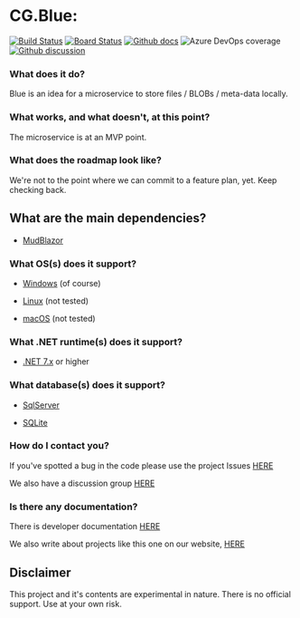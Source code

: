 # CG.Blue: 
[![Build Status](https://dev.azure.com/codegator/CG.Blue/_apis/build/status/CodeGator.CG.Blue?branchName=main)](https://dev.azure.com/codegator/CG.Blue/_build/latest?definitionId=96&branchName=main)
[![Board Status](https://dev.azure.com/codegator/ad6c611f-fedc-45e3-8d4f-e6a45e0e7f76/32017207-9cc4-44fb-a176-2752f8facc1e/_apis/work/boardbadge/cf1e0ce1-6b35-4e9c-a383-bb38d2e9b5b7)](https://dev.azure.com/codegator/ad6c611f-fedc-45e3-8d4f-e6a45e0e7f76/_boards/board/t/32017207-9cc4-44fb-a176-2752f8facc1e/Issues/)
[![Github docs](https://img.shields.io/static/v1?label=Documentation&message=online&color=blue)](https://codegator.github.io/CG.Blue/index.html)
![Azure DevOps coverage](https://img.shields.io/azure-devops/coverage/codegator/CG.Blue/96)
[![Github discussion](https://img.shields.io/badge/Discussion-online-green)](https://github.com/CodeGator/CG.Blue/discussions)

### What does it do?

Blue is an idea for a microservice to store files / BLOBs / meta-data locally.

### What works, and what doesn't, at this point?

The microservice is at an MVP point. 

### What does the roadmap look like?

We're not to the point where we can commit to a feature plan, yet. Keep checking back.

## What are the main dependencies?

* [MudBlazor](https://mudblazor.com)

### What OS(s) does it support?

* [Windows](https://en.wikipedia.org/wiki/Microsoft_Windows) (of course)

* [Linux](https://en.wikipedia.org/wiki/Linux) (not tested)

* [macOS](https://en.wikipedia.org/wiki/MacOS) (not tested)

### What .NET runtime(s) does it support?

* [.NET 7.x](https://dotnet.microsoft.com/en-us/download/dotnet/7.0) or higher

### What database(s) does it support?

* [SqlServer](https://www.microsoft.com/en-us/sql-server/sql-server-2019)

* [SQLite](https://www.sqlite.org/index.html)

### How do I contact you?

If you've spotted a bug in the code please use the project Issues [HERE](https://github.com/CodeGator/CG.Blue/issues)

We also have a discussion group [HERE](https://github.com/CodeGator/CG.Blue/discussions)

### Is there any documentation?

There is developer documentation [HERE](https://codegator.github.io/CG.Blue/)

We also write about projects like this one on our website, [HERE](http://www.codegator.com)

## Disclaimer

This project and it's contents are experimental in nature. There is no official support. Use at your own risk.